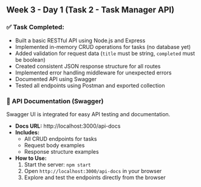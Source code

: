 ## Week 3 - Day 1 (Task 2 - Task Manager API)

### ✅ Task Completed:

- Built a basic RESTful API using Node.js and Express
- Implemented in-memory CRUD operations for tasks (no database yet)
- Added validation for request data (`title` must be string, `completed` must be boolean)
- Created consistent JSON response structure for all routes
- Implemented error handling middleware for unexpected errors
- Documented API using Swagger
- Tested all endpoints using Postman and exported collection

### 📄 API Documentation (Swagger)

Swagger UI is integrated for easy API testing and documentation.

- **Docs URL:** http://localhost:3000/api-docs
- **Includes:**
  - All CRUD endpoints for tasks
  - Request body examples
  - Response structure examples
- **How to Use:**
  1. Start the server: `npm start`
  2. Open `http://localhost:3000/api-docs` in your browser
  3. Explore and test the endpoints directly from the browser

